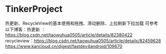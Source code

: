 # TinkerProject
热更新、RecycleView的基本使用和拖拽、滑动删除、上拉刷新下拉加载
可参考以下博客：热更新 ：https://blog.csdn.net/taowuhua0505/article/details/82380422
recycleview：https://blog.csdn.net/taowuhua0505/article/details/82459628
            https://www.kancloud.cn/digest/fastdev4android/109670
